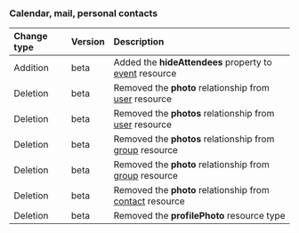 ### Calendar, mail, personal contacts

| **Change type** | **Version** | **Description** |
|:---|:---|:---|
|Addition|beta|Added the **hideAttendees** property to [event](https://docs.microsoft.com/en-us/graph/api/resources/event?view=graph-rest-beta) resource|
|Deletion|beta|Removed the **photo** relationship from [user](https://docs.microsoft.com/en-us/graph/api/resources/user?view=graph-rest-beta) resource|
|Deletion|beta|Removed the **photos** relationship from [user](https://docs.microsoft.com/en-us/graph/api/resources/user?view=graph-rest-beta) resource|
|Deletion|beta|Removed the **photos** relationship from [group](https://docs.microsoft.com/en-us/graph/api/resources/group?view=graph-rest-beta) resource|
|Deletion|beta|Removed the **photo** relationship from [group](https://docs.microsoft.com/en-us/graph/api/resources/group?view=graph-rest-beta) resource|
|Deletion|beta|Removed the **photo** relationship from [contact](https://docs.microsoft.com/en-us/graph/api/resources/contact?view=graph-rest-beta) resource|
|Deletion|beta|Removed the **profilePhoto** resource type|
